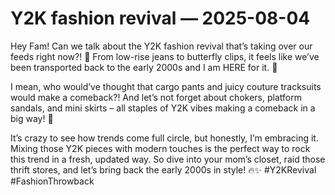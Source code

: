 # Y2K fashion revival — 2025-08-04

Hey Fam! Can we talk about the Y2K fashion revival that’s taking over our feeds right now?! 🌟 From low-rise jeans to butterfly clips, it feels like we’ve been transported back to the early 2000s and I am HERE for it. 💫

I mean, who would’ve thought that cargo pants and juicy couture tracksuits would make a comeback?! And let’s not forget about chokers, platform sandals, and mini skirts – all staples of Y2K vibes making a comeback in a big way! 🦋

It’s crazy to see how trends come full circle, but honestly, I’m embracing it. Mixing those Y2K pieces with modern touches is the perfect way to rock this trend in a fresh, updated way. So dive into your mom’s closet, raid those thrift stores, and let’s bring back the early 2000s in style! 🔥✨ #Y2KRevival #FashionThrowback